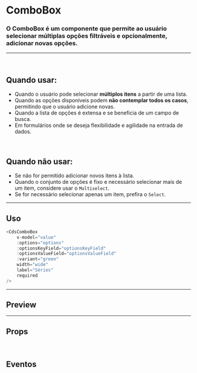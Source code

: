 # ComboBox

### O ComboBox é um componente que permite ao usuário selecionar múltiplas opções filtráveis e opcionalmente, adicionar novas opções.

---

<br>

## Quando usar:
- Quando o usuário pode selecionar **múltiplos itens** a partir de uma lista.
- Quando as opções disponíveis podem **não contemplar todos os casos**, permitindo que o usuário adicione novas.
- Quando a lista de opções é extensa e se beneficia de um campo de busca.
- Em formulários onde se deseja flexibilidade e agilidade na entrada de dados.

<br>

## Quando não usar:
- Se não for permitido adicionar novos itens à lista.
- Quando o conjunto de opções é fixo e necessário selecionar mais de um item, considere usar o `Multiselect`.
- Se for necessário selecionar apenas um item, prefira o `Select`.


---

## Uso

```js
<CdsComboBox
	v-model="value"
	:options="options"
	:optionsKeyField="optionsKeyField"
	:optionsValueField="optionsValueField"
	:variant="green"
	width="wide"
	label="Séries"
	required
/>
```

---

## Preview

<PreviewBuilder
	:args
	:component="CdsComboBox"
	:events
/>

---

## Props

<APITable
	name="ComboBox"
	section="props"
/>
<br>

## Eventos

<APITable
	name="ComboBox"
	section="events"
/>
<br>

<script setup>
import { ref } from 'vue';
import CdsComboBox from '@/components/ComboBox.vue';

const events = [
	'update:modelValue',
	'focus',
	'blur',
];

const options = [
	{
		value: 'Breaking Bad',
		name: 'breaking-bad',
	},
	{
		value: 'Game of Thrones',
		name: 'game-of-thrones',
	},
];

const args = ref({
	options,
	optionsKeyField: 'name',
	optionsValueField: 'value',
});
</script>
